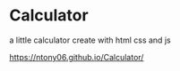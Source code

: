 # Calculator
a little calculator create with html css and js

https://ntony06.github.io/Calculator/
